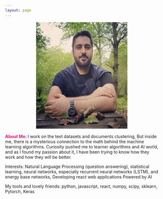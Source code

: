 ```yaml
---
layout: page
---
```

<div style="text-align:center;">
  <img src="sources/images/profile.jpg" width="300" height="350" alt="Rasoul Norouzi Profile Picture">
</div>

<b style="color:rgb(247, 22, 105);">About Me: </b> I work on the text datasets and documents clustering, But inside me, there is a mysterious connection to the math behind the machine learning algorithms. Curiosity pushed me to learner algorithms and AI world, and as I found my passion about it, I have been trying to know how they work and how they will be better.

Interests: Natural Language Processing (question answering), statistical learning, neural networks, especially recurrent neural networks (LSTM), and energy base networks, Developing react web applications Powered by AI

My tools and lovely friends: python, javascript, react, numpy, scipy, sklearn, Pytorch, Keras

